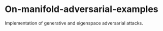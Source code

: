# On-manifold-adversarial-examples

Implementation of generative and eigenspace adversarial attacks.
